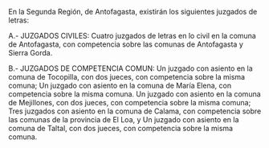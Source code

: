 En la Segunda Región, de Antofagasta, existirán los siguientes juzgados de letras:

A.- JUZGADOS CIVILES: Cuatro juzgados de letras en lo civil en la comuna de Antofagasta, con competencia sobre las comunas de Antofagasta y Sierra Gorda.

B.- JUZGADOS DE COMPETENCIA COMUN: Un juzgado con asiento en la comuna de Tocopilla, con dos jueces, con competencia sobre la misma comuna; Un juzgado con asiento en la comuna de María Elena, con competencia sobre la misma comuna. Un juzgado con asiento en la comuna de Mejillones, con dos jueces, con competencia sobre la misma comuna; Tres juzgados con asiento en la comuna de Calama, con competencia sobre las comunas de la provincia de El Loa, y Un juzgado con asiento en la comuna de Taltal, con dos jueces, con competencia sobre la misma comuna.
